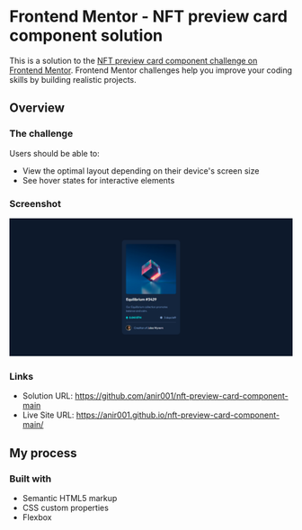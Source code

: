 # Frontend Mentor - NFT preview card component solution

This is a solution to the [NFT preview card component challenge on Frontend Mentor](https://www.frontendmentor.io/challenges/nft-preview-card-component-SbdUL_w0U). Frontend Mentor challenges help you improve your coding skills by building realistic projects. 

## Overview

### The challenge

Users should be able to:

- View the optimal layout depending on their device's screen size
- See hover states for interactive elements

### Screenshot

![](./screenshot.png)

### Links

- Solution URL: https://github.com/anir001/nft-preview-card-component-main
- Live Site URL: https://anir001.github.io/nft-preview-card-component-main/

## My process

### Built with

- Semantic HTML5 markup
- CSS custom properties
- Flexbox
